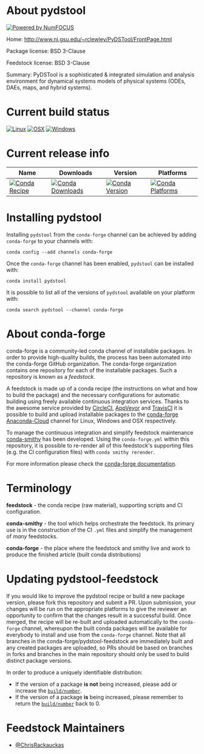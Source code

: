 About pydstool
==============

[![Powered by NumFOCUS](https://img.shields.io/badge/powered%20by-NumFOCUS-orange.svg?style=flat&colorA=E1523D&colorB=007D8A)](http://numfocus.org)

Home: http://www.ni.gsu.edu/~rclewley/PyDSTool/FrontPage.html

Package license: BSD 3-Clause

Feedstock license: BSD 3-Clause

Summary: PyDSTool is a sophisticated & integrated simulation and analysis environment for dynamical systems models of physical systems (ODEs, DAEs, maps, and hybrid systems).



Current build status
====================

[![Linux](https://img.shields.io/circleci/project/github/conda-forge/pydstool-feedstock/master.svg?label=Linux)](https://circleci.com/gh/conda-forge/pydstool-feedstock)
[![OSX](https://img.shields.io/travis/conda-forge/pydstool-feedstock/master.svg?label=macOS)](https://travis-ci.org/conda-forge/pydstool-feedstock)
[![Windows](https://img.shields.io/appveyor/ci/conda-forge/pydstool-feedstock/master.svg?label=Windows)](https://ci.appveyor.com/project/conda-forge/pydstool-feedstock/branch/master)

Current release info
====================

| Name | Downloads | Version | Platforms |
| --- | --- | --- | --- |
| [![Conda Recipe](https://img.shields.io/badge/recipe-pydstool-green.svg)](https://anaconda.org/conda-forge/pydstool) | [![Conda Downloads](https://img.shields.io/conda/dn/conda-forge/pydstool.svg)](https://anaconda.org/conda-forge/pydstool) | [![Conda Version](https://img.shields.io/conda/vn/conda-forge/pydstool.svg)](https://anaconda.org/conda-forge/pydstool) | [![Conda Platforms](https://img.shields.io/conda/pn/conda-forge/pydstool.svg)](https://anaconda.org/conda-forge/pydstool) |

Installing pydstool
===================

Installing `pydstool` from the `conda-forge` channel can be achieved by adding `conda-forge` to your channels with:

```
conda config --add channels conda-forge
```

Once the `conda-forge` channel has been enabled, `pydstool` can be installed with:

```
conda install pydstool
```

It is possible to list all of the versions of `pydstool` available on your platform with:

```
conda search pydstool --channel conda-forge
```


About conda-forge
=================

conda-forge is a community-led conda channel of installable packages.
In order to provide high-quality builds, the process has been automated into the
conda-forge GitHub organization. The conda-forge organization contains one repository
for each of the installable packages. Such a repository is known as a *feedstock*.

A feedstock is made up of a conda recipe (the instructions on what and how to build
the package) and the necessary configurations for automatic building using freely
available continuous integration services. Thanks to the awesome service provided by
[CircleCI](https://circleci.com/), [AppVeyor](https://www.appveyor.com/)
and [TravisCI](https://travis-ci.org/) it is possible to build and upload installable
packages to the [conda-forge](https://anaconda.org/conda-forge)
[Anaconda-Cloud](https://anaconda.org/) channel for Linux, Windows and OSX respectively.

To manage the continuous integration and simplify feedstock maintenance
[conda-smithy](https://github.com/conda-forge/conda-smithy) has been developed.
Using the ``conda-forge.yml`` within this repository, it is possible to re-render all of
this feedstock's supporting files (e.g. the CI configuration files) with ``conda smithy rerender``.

For more information please check the [conda-forge documentation](https://conda-forge.org/docs/).

Terminology
===========

**feedstock** - the conda recipe (raw material), supporting scripts and CI configuration.

**conda-smithy** - the tool which helps orchestrate the feedstock.
                   Its primary use is in the construction of the CI ``.yml`` files
                   and simplify the management of *many* feedstocks.

**conda-forge** - the place where the feedstock and smithy live and work to
                  produce the finished article (built conda distributions)


Updating pydstool-feedstock
===========================

If you would like to improve the pydstool recipe or build a new
package version, please fork this repository and submit a PR. Upon submission,
your changes will be run on the appropriate platforms to give the reviewer an
opportunity to confirm that the changes result in a successful build. Once
merged, the recipe will be re-built and uploaded automatically to the
`conda-forge` channel, whereupon the built conda packages will be available for
everybody to install and use from the `conda-forge` channel.
Note that all branches in the conda-forge/pydstool-feedstock are
immediately built and any created packages are uploaded, so PRs should be based
on branches in forks and branches in the main repository should only be used to
build distinct package versions.

In order to produce a uniquely identifiable distribution:
 * If the version of a package **is not** being increased, please add or increase
   the [``build/number``](https://conda.io/docs/user-guide/tasks/build-packages/define-metadata.html#build-number-and-string).
 * If the version of a package **is** being increased, please remember to return
   the [``build/number``](https://conda.io/docs/user-guide/tasks/build-packages/define-metadata.html#build-number-and-string)
   back to 0.

Feedstock Maintainers
=====================

* [@ChrisRackauckas](https://github.com/ChrisRackauckas/)

